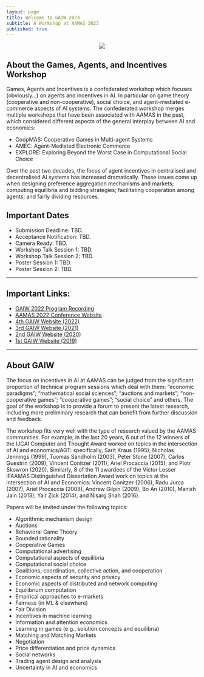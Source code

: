 ```yaml
---
layout: page
title: Welcome to GAIW 2023
subtitle: A Workshop at AAMAS 2023
published: true
---
```

<p style="text-align:center;"><img src="{{ 'img/gaiwcover.png' | relative_url }}" /></p>

<!---
## Thanks for a Great Workshop!
We had a great workshop this year – you can watch the full video on YouTube [Here](https://youtu.be/HAb1wDhZg-g).

The full program and all papers will remain available on the [Program](https://preflib.github.io/gaiw2022/program/) page.

Look forward to seeing you all next time!
-->


## About the Games, Agents, and Incentives Workshop

Games, Agents and Incentives is a confederated workshop which focuses (obviously…) on agents and incentives in AI.  In particular on game theory (cooperative and non-cooperative), social choice, and agent-mediated e-commerce aspects of AI systems. The confederated workshop merges multiple workshops that have been associated with AAMAS in the past, which considered different aspects of the general interplay between AI and economics:
* CoopMAS: Cooperative Games in Multi-agent Systems
* AMEC:  Agent-Mediated Electronic Commerce
* EXPLORE: Exploring Beyond the Worst Case in Computational Social Choice

Over the past two decades, the focus of agent incentives in centralised and decentralised AI systems has increased dramatically. These issues come up when designing preference aggregation mechanisms and markets; computing equilibria and bidding strategies; facilitating cooperation among agents; and fairly dividing resources.

## Important Dates
* Submission Deadline: TBD.
* Acceptance Notification: TBD.
* Camera Ready: TBD.
* Workshop Talk Session 1: TBD.
* Workshop Talk  Session 2: TBD.
* Poster Session 1: TBD.
* Poster Session 2: TBD.

---

## Important Links:
* [GAIW 2022 Program Recording](https://youtu.be/HAb1wDhZg-g)
* [AAMAS 2022 Conference Website](https://aamas2022-conference.auckland.ac.nz/)
* [4th GAIW Website (2022)](https://preflib.github.io/gaiw2022/)
* [3rd GAIW Website (2021)](https://preflib.github.io/gaiw2021/)
* [2nd GAIW Website (2020)](http://www.agent-games-2020.preflib.org/)
* [1st GAIW Website (2019)](http://www.agent-games-2019.preflib.org/)

---

## About GAIW

The focus on incentives in AI at AAMAS can be judged from the significant proportion of technical program sessions which deal with them: “economic paradigms”; “mathematical social sciences”; “auctions and markets”; “non-cooperative games”; “cooperative games”; “social choice” and others. The goal of the workshop is to provide a forum to present the latest research, including more preliminary research that can benefit from further discussion and feedback.

The workshop fits very well with the type of research valued by the AAMAS communities. For example, in the last 20 years, 6 out of the 12 winners of the IJCAI Computer and Thought Award worked on topics in the intersection of AI and economics/AGT: specifically, Sarit Kraus (1995), Nicholas Jennings (1999), Tuomas Sandholm (2003), Peter Stone (2007), Carlos Guestrin (2009), Vincent Conitzer (2011), Ariel Procaccia (2015), and Piotr Skowron (2020). Similarly, 8 of the 11 awardees of the Victor Lesser IFAAMAS Distinguished Dissertation Award work on topics at the intersection of AI and Economics: Vincent Conitzer (2006), Radu Jurca (2007),  Ariel Procaccia (2008), Andrew Gilpin (2009), Bo An (2010), Manish Jain (2013), Yair Zick (2014), and Nisarg Shah (2016).

Papers will be invited under the following topics:

* Algorithmic mechanism design
* Auctions
* Behavioral Game Theory
* Bounded rationality
* Cooperative Games
* Computational advertising
* Computational aspects of equilibria
* Computational social choice
* Coalitions, coordination, collective action, and cooperation
* Economic aspects of security and privacy
* Economic aspects of distributed and network computing
* Equilibrium computation
* Empirical approaches to e-markets
* Fairness (in ML & elsewhere)
* Fair Division
* Incentives in machine learning
* Information and attention economics
* Learning in games (e.g., solution concepts and equilibria)
* Matching and Matching Markets
* Negotiation
* Price differentiation and price dynamics
* Social networks
* Trading agent design and analysis 
* Uncertainty in AI and economics
